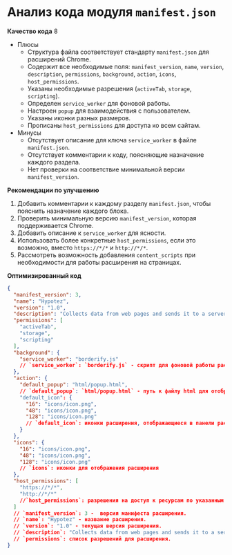 # Анализ кода модуля `manifest.json`

**Качество кода**
8
- Плюсы
    - Структура файла соответствует стандарту `manifest.json` для расширений Chrome.
    - Содержит все необходимые поля: `manifest_version`, `name`, `version`, `description`, `permissions`, `background`, `action`, `icons`, `host_permissions`.
    - Указаны необходимые разрешения (`activeTab`, `storage`, `scripting`).
    - Определен `service_worker` для фоновой работы.
    - Настроен `popup` для взаимодействия с пользователем.
    - Указаны иконки разных размеров.
    - Прописаны `host_permissions` для доступа ко всем сайтам.
- Минусы
    - Отсутствует описание для ключа `service_worker` в файле `manifest.json`.
    - Отсутствует комментарии к коду, поясняющие назначение каждого раздела.
    - Нет проверки на соответствие минимальной версии `manifest_version`.

**Рекомендации по улучшению**
1. Добавить комментарии к каждому разделу `manifest.json`, чтобы пояснить назначение каждого блока.
2. Проверить минимальную версию `manifest_version`, которая поддерживается Chrome.
3. Добавить описание к `service_worker` для ясности.
4. Использовать более конкретные `host_permissions`, если это возможно, вместо `https://*/*` и `http://*/*`.
5. Рассмотреть возможность добавления `content_scripts` при необходимости для работы расширения на страницах.

**Оптимизированный код**

```json
{
  "manifest_version": 3,
  "name": "Hypotez",
  "version": "1.0",
  "description": "Collects data from web pages and sends it to a server.",
  "permissions": [
    "activeTab",
    "storage",
    "scripting"
  ],
  "background": {
    "service_worker": "borderify.js"
    // `service_worker`: `borderify.js` - скрипт для фоновой работы расширения
  },
  "action": {
    "default_popup": "html/popup.html",
    // `default_popup`: `html/popup.html` - путь к файлу html для отображения всплывающего окна расширения
    "default_icon": {
      "16": "icons/icon.png",
      "48": "icons/icon.png",
      "128": "icons/icon.png"
      // `default_icon`: иконки расширения, отображающиеся в панели расширений браузера
    }
  },
  "icons": {
    "16": "icons/icon.png",
    "48": "icons/icon.png",
    "128": "icons/icon.png"
    // `icons`: иконки для отображения расширения
  },
  "host_permissions": [
    "https://*/*",
    "http://*/*"
    //`host_permissions`: разрешения на доступ к ресурсам по указанным URL. * - доступ ко всем доменам. 
  ]
  // `manifest_version`: 3 -  версия манифеста расширения.
  // `name`: "Hypotez" - название расширения.
  // `version`: "1.0" - текущая версия расширения.
  // `description`: "Collects data from web pages and sends it to a server." - описание расширения.
  // `permissions`: список разрешений для расширения.
}
```